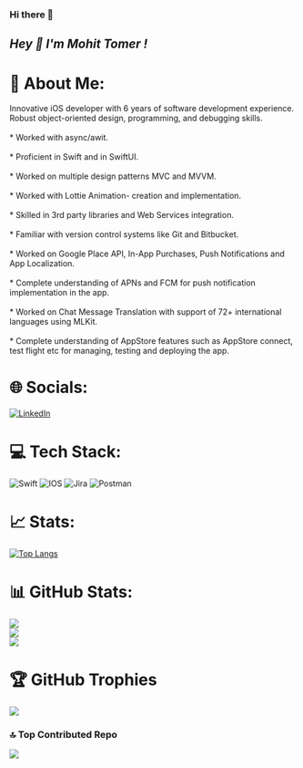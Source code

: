 ### Hi there 👋

<!--
**tomermohit/tomermohit** is a ✨ _special_ ✨ repository because its `README.md` (this file) appears on your GitHub profile.

Here are some ideas to get you started:

- 🔭 I’m currently working on ...
- 🌱 I’m currently learning ...
- 👯 I’m looking to collaborate on ...
- 🤔 I’m looking for help with ...
- 💬 Ask me about ...
- 📫 How to reach me: ...
- 😄 Pronouns: ...
- ⚡ Fun fact: ...
-->


## ***Hey 👋 I'm Mohit Tomer !***  
  
# 💫 About Me:
Innovative iOS developer with 6 years of software development experience. Robust object-oriented design, programming, and debugging skills.
<br><br>* Worked with async/awit. 
<br><br>* Proficient in Swift and in SwiftUI.
<br><br>* Worked on multiple design patterns MVC and MVVM. 
<br><br>* Worked with Lottie Animation- creation and implementation. 
<br><br>* Skilled in 3rd party libraries and Web Services integration.
<br><br>* Familiar with version control systems like Git and Bitbucket. 
<br><br>* Worked on Google Place API, In-App Purchases, Push Notifications and App Localization. 
<br><br>* Complete understanding of APNs and FCM for push notification implementation in the app. 
<br><br>* Worked on Chat Message Translation with support of 72+ international languages using MLKit. 
<br><br>* Complete understanding of AppStore features such as AppStore connect, test flight etc for managing, testing and deploying the app. 

# 🌐 Socials:
[![LinkedIn](https://img.shields.io/badge/LinkedIn-%230077B5.svg?logo=linkedin&logoColor=white)](https://www.linkedin.com/in/mohit-tomer-151a72152/) 

# 💻 Tech Stack:
![Swift](https://img.shields.io/badge/swift-F54A2A?style=for-the-badge&logo=swift&logoColor=white)
![IOS](https://img.shields.io/badge/IOS-%2320232a.svg?style=for-the-badge&logo=apple&logoColor=white)
![Jira](https://img.shields.io/badge/jira-%230A0FFF.svg?style=for-the-badge&logo=jira&logoColor=white)
![Postman](https://img.shields.io/badge/Postman-FF6C37?style=for-the-badge&logo=postman&logoColor=white)

# 📈 Stats:

[![Top Langs](https://github-readme-stats.vercel.app/api/top-langs/?username=tomermohit)](https://github.com/anuraghazra/github-readme-stats)


# 📊 GitHub Stats:
![](https://github-readme-stats.vercel.app/api?username=tomermohit&theme=monokai&hide_border=true&include_all_commits=false&count_private=false)<br/>
![](https://github-readme-streak-stats.herokuapp.com/?user=tomermohit&theme=monokai&hide_border=true)<br/>
![](https://github-readme-stats.vercel.app/api/top-langs/?username=tomermohit&theme=monokai&hide_border=true&include_all_commits=false&count_private=false&layout=compact)

# 🏆 GitHub Trophies
![](https://github-profile-trophy.vercel.app/?username=tomermohit&theme=monokai&no-frame=true&no-bg=true&margin-w=4)

### 🔝 Top Contributed Repo
![](https://github-contributor-stats.vercel.app/api?username=tomermohit&limit=5&theme=monokai&combine_all_yearly_contributions=true)

<!-- Proudly created with GPRM ( https://gprm.itsvg.in ) -->



